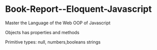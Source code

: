 # Book-Report--Eloquent-Javascript
Master the Language of the Web 
 OOP of Javascript 
 
 Objects has properties and methods
 
 Primitive types: null, numbers,booleans strings 
